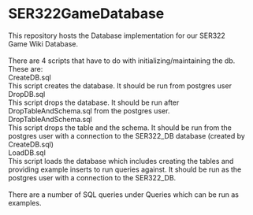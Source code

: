 # SER322GameDatabase
This repository hosts the Database implementation for our SER322</br>
Game Wiki Database.</br>
</br>
There are 4 scripts that have to do with initializing/maintaining the db.</br>
These are:</br>
  CreateDB.sql</br>
    This script creates the database. It should be run from postgres user
  DropDB.sql</br>
    This script drops the database. It should be run after DropTableAndSchema.sql from
    the postgres user.</br>
  DropTableAndSchema.sql</br>
    This script drops the table and the schema. It should be run from the postgres
    user with a connection to the SER322_DB database (created by CreateDB.sql)</br>
  LoadDB.sql</br>
    This script loads the database which includes creating the tables and
    providing example inserts to run queries against. It should be run as the
    postgres user with a connection to the SER322_DB.</br>
</br>
There are a number of SQL queries under Queries which can be run as examples.</br>
